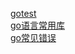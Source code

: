 

[gotest](/tip/arts_week12_20191008/gotest.md)  
[go语言常用库](/tip/arts_week12_20191008/go语言常用库.md)   
[go常见错误](/tip/arts_week12_20191008/go常见错误.md)  

